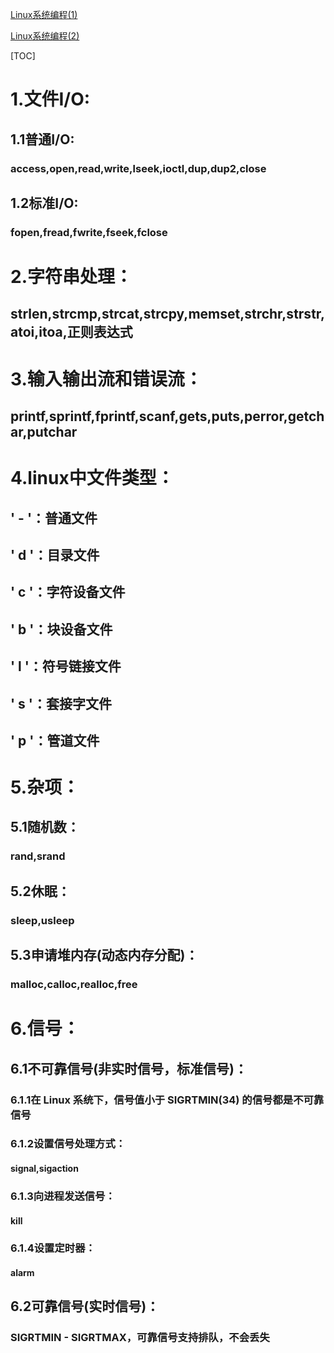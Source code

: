 [Linux系统编程(1)](./Linux系统编程(1).md)

[Linux系统编程(2)](./Linux系统编程(2).md)

[TOC]

# 1.文件I/O:
## 1.1普通I/O:
### access,open,read,write,lseek,ioctl,dup,dup2,close
## 1.2标准I/O:
### fopen,fread,fwrite,fseek,fclose

# 2.字符串处理：
## strlen,strcmp,strcat,strcpy,memset,strchr,strstr,atoi,itoa,正则表达式

# 3.输入输出流和错误流：
## printf,sprintf,fprintf,scanf,gets,puts,perror,getchar,putchar

# 4.linux中文件类型：
## ' - '：普通文件
## ' d '：目录文件
## ' c '：字符设备文件
## ' b '：块设备文件
## ' l '：符号链接文件
## ' s '：套接字文件
## ' p '：管道文件

# 5.杂项：
## 5.1随机数：
### rand,srand
## 5.2休眠：
### sleep,usleep
## 5.3申请堆内存(动态内存分配)：
### malloc,calloc,realloc,free

# 6.信号：
## 6.1不可靠信号(非实时信号，标准信号)：
### 6.1.1在 Linux 系统下，信号值小于 SIGRTMIN(34) 的信号都是不可靠信号
### 6.1.2设置信号处理方式：
#### signal,sigaction
### 6.1.3向进程发送信号：
#### kill
### 6.1.4设置定时器：
#### alarm
## 6.2可靠信号(实时信号)：
### SIGRTMIN - SIGRTMAX，可靠信号支持排队，不会丢失